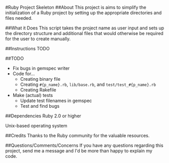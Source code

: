 #Ruby Project Skeleton
##About
This project is aims to simplify the initialization of a Ruby project by setting up the appropriate directories and files needed.

##What it Does
This script takes the project name as user input and sets up the directory structure and additional files that would otherwise be required for the user to create manually.

##Instructions
TODO

##TODO
* Fix bugs in gemspec writer
* Code for...
  * Creating binary file
  * Creating `#{p_name}.rb`, `lib/base.rb`, and `test/test_#{p_name}.rb`
  * Creating Rakefile
* Make (actual) tests
  * Update test filenames in gemspec
  * Test and find bugs

##Dependencies
Ruby 2.0 or higher

Unix-based operating system

##Credits
Thanks to the Ruby community for the valuable resources.

##Questions/Comments/Concerns
If you have any questions regarding this project, send me a message and I'd be more than happy to explain my code.

